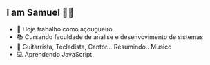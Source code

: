 ## I am Samuel ✌🏾 ##
- 🔭 Hoje trabalho como açougueiro 
- 📚 Cursando faculdade de analise e desenvovimento de sistemas
- 🎸 Guitarrista, Tecladista, Cantor... Resumindo.. Musico
- 💻 Aprendendo JavaScript
